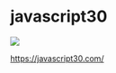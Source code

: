 # javascript30

![](https://javascript30.com/images/JS3-social-share.png)

https://javascript30.com/
